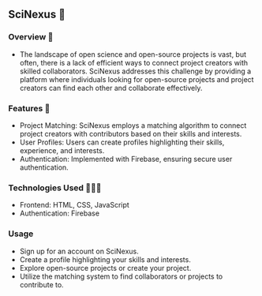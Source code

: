 ## SciNexus 🚀

### Overview 📃
- The landscape of open science and open-source projects is vast, but often, there is a lack of efficient ways to connect project creators with skilled collaborators. SciNexus addresses this challenge by providing a platform where individuals looking for open-source projects and project creators can find each other and collaborate effectively.

### Features 🌟
- Project Matching: SciNexus employs a matching algorithm to connect project creators with contributors based on their skills and interests.
- User Profiles: Users can create profiles highlighting their skills, experience, and interests.
- Authentication: Implemented with Firebase, ensuring secure user authentication.

### Technologies Used 👨🏻‍💻
- Frontend: HTML, CSS, JavaScript
- Authentication: Firebase

### Usage 
- Sign up for an account on SciNexus.
- Create a profile highlighting your skills and interests.
- Explore open-source projects or create your project.
- Utilize the matching system to find collaborators or projects to contribute to.
